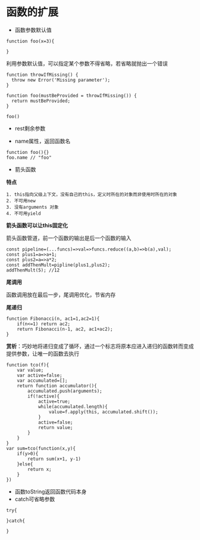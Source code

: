 # 函数的扩展

- 函数参数默认值

```
function foo(x=3){
	
}
```

利用参数默认值，可以指定某个参数不得省略，若省略就抛出一个错误

```
function throwIfMissing() {
  throw new Error('Missing parameter');
}

function foo(mustBeProvided = throwIfMissing()) {
  return mustBeProvided;
}

foo()
```

- rest剩余参数

- name属性，返回函数名

```
function foo(){}
foo.name // "foo"
```

- 箭头函数

**特点**

```
1. this指向父级上下文，没有自己的this，定义时所在的对象而非使用时所在的对象
2. 不可用new
3. 没有arguments 对象
4. 不可用yield
```

**箭头函数可以让this固定化**



箭头函数管道，前一个函数的输出是后一个函数的输入

```
const pipeline=(...funcs)=>val=>funcs.reduce((a,b)=>b(a),val);
const plus1=a=>a+1;
const plus2=a=>a*2;
const addThenMult=pipline(plus1,plus2);
addThenMult(5); //12
```



**尾调用**

函数调用放在最后一步，尾调用优化，节省内存

**尾递归**

```
function Fibonacci(n, ac1=1,ac2=1){
	if(n<=1) return ac2;
	return Fibonacci(n-1, ac2, ac1+ac2);
}
```

**赏析**：巧妙地将递归变成了循环，通过一个标志将原本应进入递归的函数转而变成提供参数，让唯一的函数去执行

```
function tco(f){
	var value;
	var active=false;
	var accumulated=[];
	return function accumulator(){
		accumulated.push(arguments);
		if(!active){
			active=true;
			while(accumulated.length){
				value=f.apply(this, accumulated.shift());
			}
			active=false;
			return value;
		}
	}
}
var sum=tco(function(x,y){
	if(y>0){
		return sum(x+1, y-1)
	}else{
		return x;
	}
})
```





- 函数toString返回函数代码本身
- catch可省略参数

```
try{

}catch{

}
```

